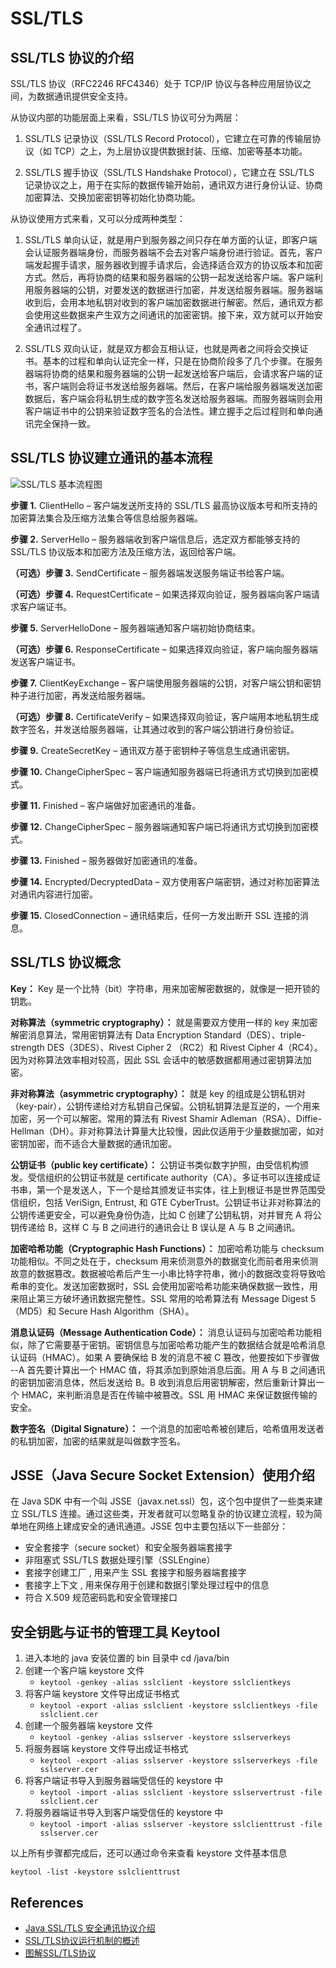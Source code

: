 # SSL/TLS

## SSL/TLS 协议的介绍
SSL/TLS 协议（RFC2246 RFC4346）处于 TCP/IP 协议与各种应用层协议之间，为数据通讯提供安全支持。

从协议内部的功能层面上来看，SSL/TLS 协议可分为两层：

1. SSL/TLS 记录协议（SSL/TLS Record Protocol），它建立在可靠的传输层协议（如 TCP）之上，为上层协议提供数据封装、压缩、加密等基本功能。

2. SSL/TLS 握手协议（SSL/TLS Handshake Protocol），它建立在 SSL/TLS 记录协议之上，用于在实际的数据传输开始前，通讯双方进行身份认证、协商加密算法、交换加密密钥等初始化协商功能。

从协议使用方式来看，又可以分成两种类型：

1. SSL/TLS 单向认证，就是用户到服务器之间只存在单方面的认证，即客户端会认证服务器端身份，而服务器端不会去对客户端身份进行验证。首先，客户端发起握手请求，服务器收到握手请求后，会选择适合双方的协议版本和加密方式。然后，再将协商的结果和服务器端的公钥一起发送给客户端。客户端利用服务器端的公钥，对要发送的数据进行加密，并发送给服务器端。服务器端收到后，会用本地私钥对收到的客户端加密数据进行解密。然后，通讯双方都会使用这些数据来产生双方之间通讯的加密密钥。接下来，双方就可以开始安全通讯过程了。

2. SSL/TLS 双向认证，就是双方都会互相认证，也就是两者之间将会交换证书。基本的过程和单向认证完全一样，只是在协商阶段多了几个步骤。在服务器端将协商的结果和服务器端的公钥一起发送给客户端后，会请求客户端的证书，客户端则会将证书发送给服务器端。然后，在客户端给服务器端发送加密数据后，客户端会将私钥生成的数字签名发送给服务器端。而服务器端则会用客户端证书中的公钥来验证数字签名的合法性。建立握手之后过程则和单向通讯完全保持一致。

## SSL/TLS 协议建立通讯的基本流程
![SSL/TLS 基本流程图](https://www.ibm.com/developerworks/cn/java/j-lo-ssltls/image001.png)

**步骤 1.** ClientHello – 客户端发送所支持的 SSL/TLS 最高协议版本号和所支持的加密算法集合及压缩方法集合等信息给服务器端。

**步骤 2.** ServerHello – 服务器端收到客户端信息后，选定双方都能够支持的 SSL/TLS 协议版本和加密方法及压缩方法，返回给客户端。

**（可选）步骤 3.** SendCertificate – 服务器端发送服务端证书给客户端。

**（可选）步骤 4.** RequestCertificate – 如果选择双向验证，服务器端向客户端请求客户端证书。

**步骤 5.** ServerHelloDone – 服务器端通知客户端初始协商结束。

**（可选）步骤 6.** ResponseCertificate – 如果选择双向验证，客户端向服务器端发送客户端证书。

**步骤 7.** ClientKeyExchange – 客户端使用服务器端的公钥，对客户端公钥和密钥种子进行加密，再发送给服务器端。

**（可选）步骤 8.** CertificateVerify – 如果选择双向验证，客户端用本地私钥生成数字签名，并发送给服务器端，让其通过收到的客户端公钥进行身份验证。

**步骤 9.** CreateSecretKey – 通讯双方基于密钥种子等信息生成通讯密钥。

**步骤 10.** ChangeCipherSpec – 客户端通知服务器端已将通讯方式切换到加密模式。

**步骤 11.** Finished – 客户端做好加密通讯的准备。

**步骤 12.** ChangeCipherSpec – 服务器端通知客户端已将通讯方式切换到加密模式。

**步骤 13.** Finished – 服务器做好加密通讯的准备。

**步骤 14.** Encrypted/DecryptedData – 双方使用客户端密钥，通过对称加密算法对通讯内容进行加密。

**步骤 15.** ClosedConnection – 通讯结束后，任何一方发出断开 SSL 连接的消息。

## SSL/TLS 协议概念

**Key：** Key 是一个比特（bit）字符串，用来加密解密数据的，就像是一把开锁的钥匙。

**对称算法（symmetric cryptography）：** 就是需要双方使用一样的 key 来加密解密消息算法，常用密钥算法有 Data Encryption Standard（DES）、triple-strength DES（3DES）、Rivest Cipher 2 （RC2）和 Rivest Cipher 4（RC4）。因为对称算法效率相对较高，因此 SSL 会话中的敏感数据都用通过密钥算法加密。

**非对称算法（asymmetric cryptography）：** 就是 key 的组成是公钥私钥对 （key-pair），公钥传递给对方私钥自己保留。公钥私钥算法是互逆的，一个用来加密，另一个可以解密。常用的算法有 Rivest Shamir Adleman（RSA）、Diffie-Hellman（DH）。非对称算法计算量大比较慢，因此仅适用于少量数据加密，如对密钥加密，而不适合大量数据的通讯加密。

**公钥证书（public key certificate）：** 公钥证书类似数字护照，由受信机构颁发。受信组织的公钥证书就是 certificate authority（CA）。多证书可以连接成证书串，第一个是发送人，下一个是给其颁发证书实体，往上到根证书是世界范围受信组织，包括 VeriSign, Entrust, 和 GTE CyberTrust。公钥证书让非对称算法的公钥传递更安全，可以避免身份伪造，比如 C 创建了公钥私钥，对并冒充 A 将公钥传递给 B，这样 C 与 B 之间进行的通讯会让 B 误认是 A 与 B 之间通讯。

**加密哈希功能（Cryptographic Hash Functions）：** 加密哈希功能与 checksum 功能相似。不同之处在于，checksum 用来侦测意外的数据变化而前者用来侦测故意的数据篡改。数据被哈希后产生一小串比特字符串，微小的数据改变将导致哈希串的变化。发送加密数据时，SSL 会使用加密哈希功能来确保数据一致性，用来阻止第三方破坏通讯数据完整性。SSL 常用的哈希算法有 Message Digest 5（MD5）和 Secure Hash Algorithm（SHA）。

**消息认证码（Message Authentication Code）：** 消息认证码与加密哈希功能相似，除了它需要基于密钥。密钥信息与加密哈希功能产生的数据结合就是哈希消息认证码（HMAC）。如果 A 要确保给 B 发的消息不被 C 篡改，他要按如下步骤做 --A 首先要计算出一个 HMAC 值，将其添加到原始消息后面。用 A 与 B 之间通讯的密钥加密消息体，然后发送给 B。B 收到消息后用密钥解密，然后重新计算出一个 HMAC，来判断消息是否在传输中被篡改。SSL 用 HMAC 来保证数据传输的安全。

**数字签名（Digital Signature）：** 一个消息的加密哈希被创建后，哈希值用发送者的私钥加密，加密的结果就是叫做数字签名。

## JSSE（Java Secure Socket Extension）使用介绍
在 Java SDK 中有一个叫 JSSE（javax.net.ssl）包，这个包中提供了一些类来建立 SSL/TLS 连接。通过这些类，开发者就可以忽略复杂的协议建立流程，较为简单地在网络上建成安全的通讯通道。JSSE 包中主要包括以下一些部分：
- 安全套接字（secure socket）和安全服务器端套接字
- 非阻塞式 SSL/TLS 数据处理引擎（SSLEngine）
- 套接字创建工厂 , 用来产生 SSL 套接字和服务器端套接字
- 套接字上下文 , 用来保存用于创建和数据引擎处理过程中的信息
- 符合 X.509 规范密码匙和安全管理接口

## 安全钥匙与证书的管理工具 Keytool
1. 进入本地的 java 安装位置的 bin 目录中 cd /java/bin
2. 创建一个客户端 keystore 文件
    - `keytool -genkey -alias sslclient -keystore sslclientkeys`
3. 将客户端 keystore 文件导出成证书格式
    - `keytool -export -alias sslclient -keystore sslclientkeys -file sslclient.cer`
4. 创建一个服务器端 keystore 文件
    - `keytool -genkey -alias sslserver -keystore sslserverkeys`
5. 将服务器端 keystore 文件导出成证书格式
    - `keytool -export -alias sslserver -keystore sslserverkeys -file sslserver.cer`
6. 将客户端证书导入到服务器端受信任的 keystore 中
    - `keytool -import -alias sslclient -keystore sslservertrust -file sslclient.cer`
7. 将服务器端证书导入到客户端受信任的 keystore 中
    - `keytool -import -alias sslserver -keystore sslclienttrust -file sslserver.cer`

以上所有步骤都完成后，还可以通过命令来查看 keystore 文件基本信息

`keytool -list -keystore sslclienttrust`

## References
- [Java SSL/TLS 安全通讯协议介绍](https://www.ibm.com/developerworks/cn/java/j-lo-ssltls/)
- [SSL/TLS协议运行机制的概述](http://www.ruanyifeng.com/blog/2014/02/ssl_tls.html)
- [图解SSL/TLS协议](http://www.ruanyifeng.com/blog/2014/09/illustration-ssl.html)